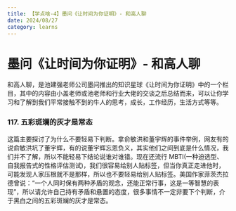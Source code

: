 ```yaml
---
title: 【学点啥-4】墨问《让时间为你证明》- 和高人聊
date: 2024/08/27
category: learns
---
```


# 墨问《让时间为你证明》- 和高人聊

和高人聊，是池建强老师公司墨问推出的知识星球《让时间为你证明》中的一个栏目，其中的内容由小盖老师或池老师和行业大佬的交谈之后总结而来，可以让你学习和了解到我们平常接触不到的牛人的思考，成长，工作经历，生活方式等等。

### 117. 五彩斑斓的灰才是常态

这篇主要探讨了为什么不要轻易下判断。拿俞敏洪和董宇辉的事件举例，网友有的说俞敏洪坑了董宇辉，有的说董宇辉忘恩负义，其实他们之间到底是什么情况，我们并不了解，所以不能轻易下结论说谁对谁错。现在还流行 MBTI(一种迫选型、自我报告式的性格评估测试)，我们很容易给别人贴标签，但当你真正走进他时，可能发现人家压根就不是那样，所以也不要轻易给别人贴标签。美国作家菲茨杰拉德曾说：“一个人同时保有两种矛盾的观念，还能正常行事，这是一等智慧的表现”，所以请允许自己持有矛盾和悬置的态度，很多事情不一定非要下个判断，介于黑白之间的五彩斑斓的灰才是常态。
